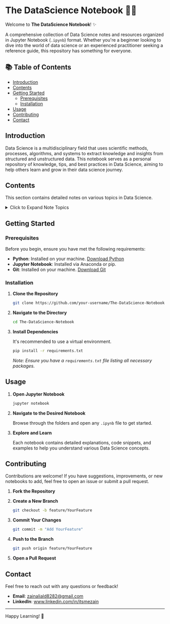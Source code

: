 # The DataScience Notebook 📓✨

Welcome to **The DataScience Notebook**! ✨

A comprehensive collection of Data Science notes and resources organized in Jupyter Notebook (`.ipynb`) format. Whether you're a beginner looking to dive into the world of data science or an experienced practitioner seeking a reference guide, this repository has something for everyone.

## 📚 Table of Contents

- [Introduction](#introduction)
- [Contents](#contents)
- [Getting Started](#getting-started)
  - [Prerequisites](#prerequisites)
  - [Installation](#installation)
- [Usage](#usage)
- [Contributing](#contributing)
- [Contact](#contact)

## Introduction

Data Science is a multidisciplinary field that uses scientific methods, processes, algorithms, and systems to extract knowledge and insights from structured and unstructured data. This notebook serves as a personal repository of knowledge, tips, and best practices in Data Science, aiming to help others learn and grow in their data science journey.

## Contents

This section contains detailed notes on various topics in Data Science.

<details>
  <summary>Click to Expand Note Topics</summary>
  
  1. **Python for Data Science**  
    1. <a href="https://colab.research.google.com/drive/1GUH03BRz6HG4sm12Kq6ZFILS0HrtABGu?usp=sharing" target="_blank">Python Basics</a>

</details>

## Getting Started

### Prerequisites

Before you begin, ensure you have met the following requirements:

- **Python**: Installed on your machine. [Download Python](https://www.python.org/downloads/)
- **Jupyter Notebook**: Installed via Anaconda or pip.
- **Git**: Installed on your machine. [Download Git](https://git-scm.com/downloads)

### Installation

1. **Clone the Repository**

   ```bash
   git clone https://github.com/your-username/The-DataScience-Notebook.git
   ```

2. **Navigate to the Directory**

   ```bash
   cd The-DataScience-Notebook
   ```

3. **Install Dependencies**

   It's recommended to use a virtual environment.

   ```bash
   pip install -r requirements.txt
   ```

   *Note: Ensure you have a `requirements.txt` file listing all necessary packages.*

## Usage

1. **Open Jupyter Notebook**

   ```bash
   jupyter notebook
   ```

2. **Navigate to the Desired Notebook**

   Browse through the folders and open any `.ipynb` file to get started.

3. **Explore and Learn**

   Each notebook contains detailed explanations, code snippets, and examples to help you understand various Data Science concepts.

## Contributing

Contributions are welcome! If you have suggestions, improvements, or new notebooks to add, feel free to open an issue or submit a pull request.

1. **Fork the Repository**
2. **Create a New Branch**

   ```bash
   git checkout -b feature/YourFeature
   ```

3. **Commit Your Changes**

   ```bash
   git commit -m "Add YourFeature"
   ```

4. **Push to the Branch**

   ```bash
   git push origin feature/YourFeature
   ```

5. **Open a Pull Request**

## Contact

Feel free to reach out with any questions or feedback!

- **Email**: zainaliald8282@gmail.com
- **LinkedIn**: www.linkedin.com/in/itsmezain

---

Happy Learning! 🚀
